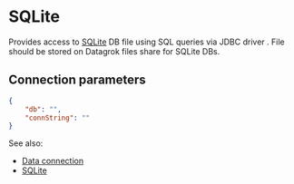 <!-- TITLE: SQLite -->
<!-- SUBTITLE: -->

# SQLite

Provides access to [SQLite](https://www.sqlite.org/index.html) DB file using SQL
queries via JDBC driver . File should be stored on Datagrok files share for
SQLite DBs.

## Connection parameters

```json
{
    "db": "",
    "connString": ""
}
```

See also:

* [Data connection](../data-connection.md)
* [SQLite](https://www.sqlite.org/index.html)
